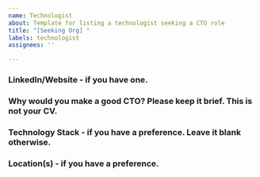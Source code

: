 ```yaml
---
name: Technologist
about: Template for listing a technologist seeking a CTO role
title: "[Seeking Org] "
labels: technologist
assignees: ''

---
```


### LinkedIn/Website - if you have one.


### Why would you make a good CTO? Please keep it brief. This is not your CV.


### Technology Stack - if you have a preference. Leave it blank otherwise.


### Location(s) - if you have a preference.
